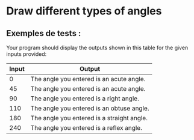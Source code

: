 # Draw different types of angles

## Exemples de tests :

Your program should display the outputs shown in this table for the given inputs provided:

| Input | Output                                     |
| ----- | ------------------------------------------ |
| 0     | The angle you entered is an acute angle.   |
| 45    | The angle you entered is an acute angle.   |
| 90    | The angle you entered is a right angle.    |
| 110   | The angle you entered is an obtuse angle.  |
| 180   | The angle you entered is a straight angle. |
| 240   | The angle you entered is a reflex angle.   |
